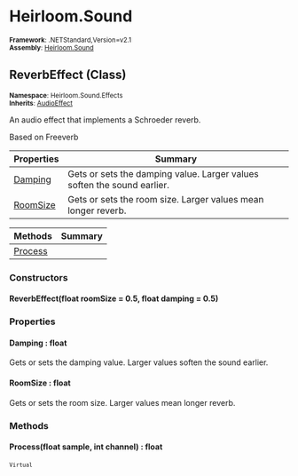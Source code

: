 # Heirloom.Sound

<small>**Framework**: .NETStandard,Version=v2.1</small>  
<small>**Assembly**: [Heirloom.Sound](../heirloom.sound/heirloom.sound.md)</small>  

## ReverbEffect (Class)
<small>**Namespace**: Heirloom.Sound.Effects</sub></small>  
<small>**Inherits**: [AudioEffect](heirloom.sound.audioeffect.md)</small>  

An audio effect that implements a Schroeder reverb.

Based on Freeverb

| Properties | Summary |
|------------|---------|
| [Damping](#DAMCA57E844) | Gets or sets the damping value. Larger values soften the sound earlier. |
| [RoomSize](#ROO6318FE08) | Gets or sets the room size. Larger values mean longer reverb. |

| Methods | Summary |
|---------|---------|
| [Process](#PRO1C94C308) |  |

### Constructors

#### ReverbEffect(float roomSize = 0.5, float damping = 0.5)

### Properties

#### <a name="DAMCA57E844"></a>Damping : float


Gets or sets the damping value. Larger values soften the sound earlier.

#### <a name="ROO6318FE08"></a>RoomSize : float


Gets or sets the room size. Larger values mean longer reverb.

### Methods

#### <a name="PRO1C94C308"></a>Process(float sample, int channel) : float

<small>`Virtual`</small>


